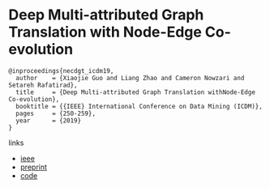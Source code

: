 # Deep Multi-attributed Graph Translation with Node-Edge Co-evolution

```
@inproceedings{necdgt_icdm19,
  author    = {Xiaojie Guo and Liang Zhao and Cameron Nowzari and Setareh Rafatirad},
  title     = {Deep Multi-attributed Graph Translation withNode-Edge Co-evolution},
  booktitle = {{IEEE} International Conference on Data Mining (ICDM)},
  pages     = {250-259},
  year      = {2019}
}
```

links
- [ieee](https://ieeexplore.ieee.org/document/8970898)
- [preprint](http://mason.gmu.edu/~lzhao9/materials/papers/ICDM_2019_NEC_DGT-final.pdf)
- [code](https://github.com/xguo7/NEC-DGT)
